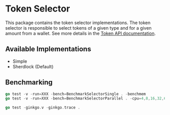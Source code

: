 # Token Selector

This package contains the token selector implementations.
The token selector is responsible to select tokens of a given type and for a given amount from a wallet.
See more details in the [Token API documentation](../../../docs/apis/token-api.md#token-selector-manager).

## Available Implementations

- Simple
- Sherdlock (Default)

## Benchmarking
```go
go test -v -run=XXX -bench=BenchmarkSelectorSingle . -benchmem
go test -v -run=XXX -bench=BenchmarkSelectorParallel . -cpu=4,8,16,32,64,128,256,512 -benchmem

go test -ginkgo.v -ginkgo.trace .
```
